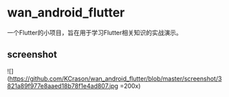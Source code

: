 # wan_android_flutter

一个Flutter的小项目，旨在用于学习Flutter相关知识的实战演示。

## screenshot

![](https://github.com/KCrason/wan_android_flutter/blob/master/screenshot/3821a89f977e8aaed18b78f1e4ad807.jpg =200x)

